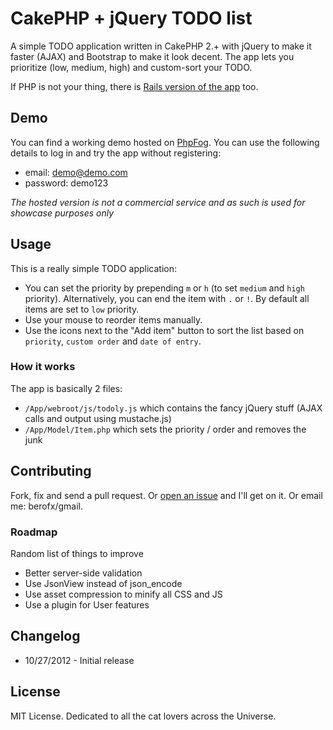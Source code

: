 # CakePHP + jQuery TODO list

A simple TODO application written in CakePHP 2.+ with jQuery to make it faster (AJAX) and Bootstrap to make it look decent. The app lets you prioritize (low, medium, high) and custom-sort your TODO.

If PHP is not your thing, there is [Rails version of the app](https://github.com/forkintheroad/rails-todo-list) too.

## Demo

You can find a working demo hosted on [PhpFog](http://todoly.phpfogapp.com/). You can use the following details to log in and try the app without registering:

* email: demo@demo.com
* password: demo123

*The hosted version is not a commercial service and as such is used for showcase purposes only*

## Usage

This is a really simple TODO application:

* You can set the priority by prepending `m` or `h` (to set `medium` and `high` priority). Alternatively, you can end the item with `.` or `!`. By default all items are set to `low` priority.
* Use your mouse to reorder items manually.
* Use the icons next to the "Add item" button to sort the list based on `priority`, `custom order` and `date of entry`.

### How it works

The app is basically 2 files:

* `/App/webroot/js/todoly.js` which contains the fancy jQuery stuff (AJAX calls and output using mustache.js)
* `/App/Model/Item.php` which sets the priority / order and removes the junk

## Contributing

Fork, fix and send a pull request. Or [open an issue](https://github.com/forkintheroad/cakephp-todo-list/issues/new) and I'll get on it. Or email me: berofx/gmail.

### Roadmap

Random list of things to improve

* Better server-side validation
* Use JsonView instead of json_encode
* Use asset compression to minify all CSS and JS
* Use a plugin for User features

## Changelog

* 10/27/2012 - Initial release

## License

MIT License. Dedicated to all the cat lovers across the Universe.